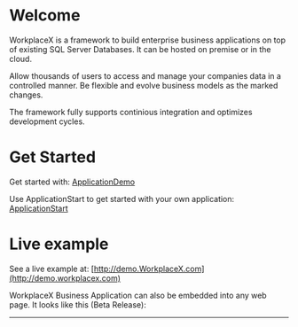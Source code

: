 # Welcome
WorkplaceX is a framework to build enterprise business applications on top of existing SQL Server Databases. It can be hosted on premise or in the cloud.

Allow thousands of users to access and manage your companies data in a controlled manner. Be flexible and evolve business models as the marked changes.

The framework fully supports continious integration and optimizes development cycles.

# Get Started

Get started with: [ApplicationDemo](https://github.com/WorkplaceX/ApplicationDemo)

Use ApplicationStart to get started with your own application: [ApplicationStart](https://github.com/WorkplaceX/ApplicationStart)

# Live example

See a live example at: [http://demo.WorkplaceX.com](http://demo.workplacex.com)

WorkplaceX Business Application can also be embedded into any web page. It looks like this (Beta Release):

<hr/>
